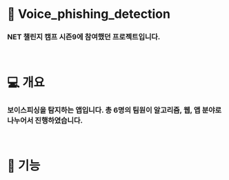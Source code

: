 # :calling: Voice_phishing_detection
### NET 챌린지 캠프 시즌9에 참여했던 프로젝트입니다.

</br>

# 💻 개요
### 보이스피싱을 탐지하는 앱입니다. 총 6명의 팀원이 알고리즘, 웹, 앱 분야로 나누어서 진행하였습니다.

</br>

# :paperclip: 기능
### 
